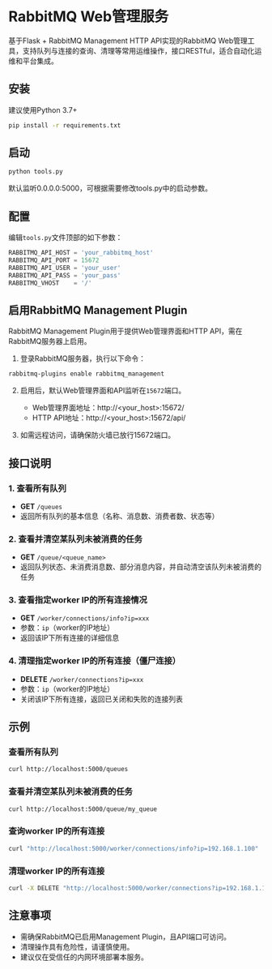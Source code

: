 # RabbitMQ Web管理服务

基于Flask + RabbitMQ Management HTTP API实现的RabbitMQ Web管理工具，支持队列与连接的查询、清理等常用运维操作，接口RESTful，适合自动化运维和平台集成。

## 安装

建议使用Python 3.7+

```bash
pip install -r requirements.txt
```

## 启动

```bash
python tools.py
```

默认监听0.0.0.0:5000，可根据需要修改tools.py中的启动参数。

## 配置

编辑`tools.py`文件顶部的如下参数：

```python
RABBITMQ_API_HOST = 'your_rabbitmq_host'
RABBITMQ_API_PORT = 15672
RABBITMQ_API_USER = 'your_user'
RABBITMQ_API_PASS = 'your_pass'
RABBITMQ_VHOST    = '/'
```

## 启用RabbitMQ Management Plugin

RabbitMQ Management Plugin用于提供Web管理界面和HTTP API，需在RabbitMQ服务器上启用。

1. 登录RabbitMQ服务器，执行以下命令：

```bash
rabbitmq-plugins enable rabbitmq_management
```

2. 启用后，默认Web管理界面和API监听在`15672`端口。
   - Web管理界面地址：http://<your_host>:15672/
   - HTTP API地址：http://<your_host>:15672/api/

3. 如需远程访问，请确保防火墙已放行15672端口。

## 接口说明

### 1. 查看所有队列
- **GET** `/queues`
- 返回所有队列的基本信息（名称、消息数、消费者数、状态等）

### 2. 查看并清空某队列未被消费的任务
- **GET** `/queue/<queue_name>`
- 返回队列状态、未消费消息数、部分消息内容，并自动清空该队列未被消费的任务

### 3. 查看指定worker IP的所有连接情况
- **GET** `/worker/connections/info?ip=xxx`
- 参数：`ip`（worker的IP地址）
- 返回该IP下所有连接的详细信息

### 4. 清理指定worker IP的所有连接（僵尸连接）
- **DELETE** `/worker/connections?ip=xxx`
- 参数：`ip`（worker的IP地址）
- 关闭该IP下所有连接，返回已关闭和失败的连接列表

## 示例

### 查看所有队列
```bash
curl http://localhost:5000/queues
```

### 查看并清空某队列未被消费的任务
```bash
curl http://localhost:5000/queue/my_queue
```

### 查询worker IP的所有连接
```bash
curl "http://localhost:5000/worker/connections/info?ip=192.168.1.100"
```

### 清理worker IP的所有连接
```bash
curl -X DELETE "http://localhost:5000/worker/connections?ip=192.168.1.100"
```

## 注意事项
- 需确保RabbitMQ已启用Management Plugin，且API端口可访问。
- 清理操作具有危险性，请谨慎使用。
- 建议仅在受信任的内网环境部署本服务。 
